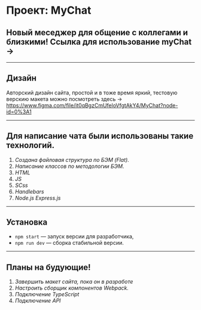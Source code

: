 # Проект: MyChat

Новый меседжер для общение с коллегами и близкими!
Ссылка для использование myChat -> 
---
---
## Дизайн
Авторский дизайн сайта, простой и в тоже время яркий, тестовую верскию макета можно посмотреть здесь -> https://www.figma.com/file/it0qBgzCmUfeloVfgtAkY4/MyChat?node-id=0%3A1

---

## Для написание чата были использованы такие технологий.

1. _Создана файловая структура по БЭМ (Flat)._
2. _Написание классов по методологии БЭМ._
3. _HTML_
4. _JS_
5. _SCss_
6. _Handlebars_
7. _Node.js Express.js_

---

## Установка

- `npm start` — запуск версии для разработчика,
- `npm run dev` — сборка стабильной версии.

---

## Планы на будующие!

1. _Завершить макет сайта, пока он в разработе_
2. _Настроить сборщик компонентов Webpack._
3. _Подключение TypeScript_
4. _Подключение API_






